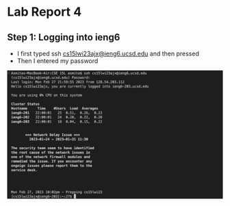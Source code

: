 # Lab Report 4

## Step 1: Logging into ieng6

- I first typed ssh cs15lwi23ajx@ieng6.ucsd.edu and then pressed <enter>
- Then I entered my password

![Image](loggingin.jpg) 

